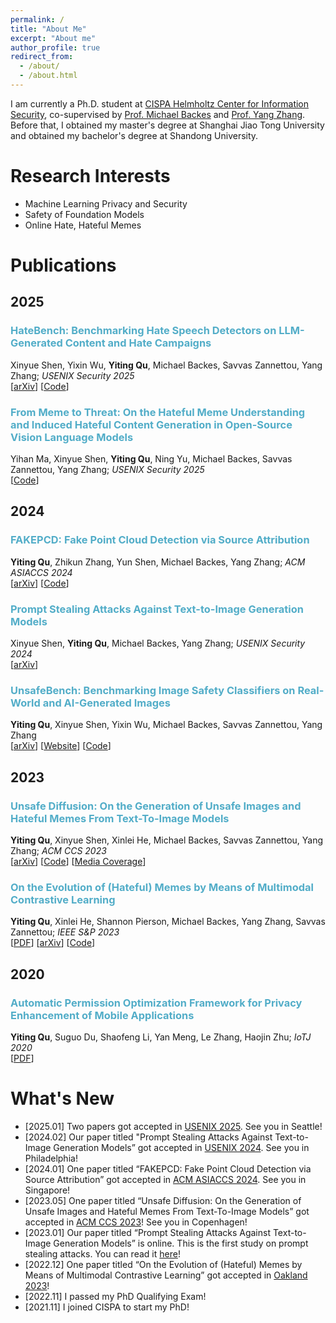 ```yaml
---
permalink: /
title: "About Me"
excerpt: "About me"
author_profile: true
redirect_from: 
  - /about/
  - /about.html
---
```

I am currently a Ph.D. student at [CISPA Helmholtz Center for Information Security](https://cispa.de/en), co-supervised by [Prof. Michael Backes](https://cispa.de/en/about/director-page) and [Prof. Yang Zhang](https://yangzhangalmo.github.io/). Before that, I obtained my master's degree at Shanghai Jiao Tong University and obtained my bachelor's degree at Shandong University.

Research Interests
======
- Machine Learning Privacy and Security
- Safety of Foundation Models
- Online Hate, Hateful Memes

Publications
======

## 2025

### <span style="color:#52ADC8">HateBench: Benchmarking Hate Speech Detectors on LLM-Generated Content and Hate Campaigns</span>
Xinyue Shen, Yixin Wu, **Yiting Qu**, Michael Backes, Savvas Zannettou, Yang Zhang; *USENIX Security 2025* \
[[arXiv](https://arxiv.org/abs/2501.16750)]
[[Code](https://github.com/TrustAIRLab/HateBench)]

### <span style="color:#52ADC8">From Meme to Threat: On the Hateful Meme Understanding and Induced Hateful Content Generation in Open-Source Vision Language Models</span>
Yihan Ma, Xinyue Shen, **Yiting Qu**, Ning Yu, Michael Backes, Savvas Zannettou, Yang Zhang; *USENIX Security 2025* \
[[Code](https://github.com/TrustAIRLab/Hateful_Memes_in_VLM)]

## 2024

### <span style="color:#52ADC8">FAKEPCD: Fake Point Cloud Detection via Source Attribution</span>
**Yiting Qu**, Zhikun Zhang, Yun Shen, Michael Backes, Yang Zhang; *ACM ASIACCS 2024* \
[[arXiv](https://arxiv.org/abs/2312.11213)]
[[Code](https://github.com/YitingQu/FakePCD)]

### <span style="color:#52ADC8">Prompt Stealing Attacks Against Text-to-Image Generation Models</span>
Xinyue Shen, **Yiting Qu**, Michael Backes, Yang Zhang; *USENIX Security 2024* \
[[arXiv](https://arxiv.org/abs/2212.06573)]

### <span style="color:#52ADC8">UnsafeBench: Benchmarking Image Safety Classifiers on Real-World and AI-Generated Images</span>
**Yiting Qu**, Xinyue Shen, Yixin Wu, Michael Backes, Savvas Zannettou, Yang Zhang \
[[arXiv](https://arxiv.org/abs/2405.03486)]
[[Website](https://unsafebench.github.io/)]
[[Code](https://github.com/YitingQu/UnsafeBench)]

## 2023

### <span style="color:#52ADC8">Unsafe Diffusion: On the Generation of Unsafe Images and Hateful Memes From Text-To-Image Models</span>
**Yiting Qu**, Xinyue Shen, Xinlei He, Michael Backes, Savvas Zannettou, Yang Zhang; *ACM CCS 2023* \
[[arXiv](https://arxiv.org/abs/2305.13873)]
[[Code](https://github.com/YitingQu/unsafe-diffusion)]
[[Media Coverage](https://montrealethics.ai/on-the-generation-of-unsafe-images-and-hateful-memes-from-text-to-image-models/)]

### <span style="color:#52ADC8">On the Evolution of (Hateful) Memes by Means of Multimodal Contrastive Learning</span>
**Yiting Qu**, Xinlei He, Shannon Pierson, Michael Backes, Yang Zhang, Savvas Zannettou; *IEEE S&P 2023* \
[[PDF](https://www.computer.org/csdl/proceedings-article/sp/2023/933600b348/1Js0DSpXQD6)]
[[arXiv](https://arxiv.org/abs/2212.06573)]
[[Code](https://github.com/YitingQu/meme-evolution)]

## 2020

### <span style="color:#52ADC8">Automatic Permission Optimization Framework for Privacy Enhancement of Mobile Applications</span>
**Yiting Qu**, Suguo Du, Shaofeng Li, Yan Meng, Le Zhang, Haojin Zhu; *IoTJ 2020* \
[[PDF](https://ieeexplore.ieee.org/abstract/document/9270036)]

What's New
======
- [2025.01] Two papers got accepted in [USENIX 2025](https://www.usenix.org/conference/usenixsecurity25). See you in Seattle!
- [2024.02] Our paper titled "Prompt Stealing Attacks Against Text-to-Image Generation Models” got accepted in [USENIX 2024](https://www.usenix.org/conference/usenixsecurity24). See you in Philadelphia!
- [2024.01] One paper titled “FAKEPCD: Fake Point Cloud Detection via Source Attribution” got accepted in [ACM ASIACCS 2024](https://asiaccs2024.sutd.edu.sg/). See you in Singapore!
- [2023.05] One paper titled “Unsafe Diffusion: On the Generation of Unsafe Images and Hateful Memes From Text-To-Image Models” got accepted in [ACM CCS 2023](https://www.sigsac.org/ccs/CCS2023/)! See you in Copenhagen!
- [2023.01] Our paper titled “Prompt Stealing Attacks Against Text-to-Image Generation Models” is online. This is the first study on prompt stealing attacks. You can read it [here](https://arxiv.org/abs/2302.09923)!
- [2022.12] One paper titled “On the Evolution of (Hateful) Memes by Means of Multimodal Contrastive Learning” got accepted in [Oakland 2023](https://www.ieee-security.org/TC/SP2023/)!
- [2022.11] I passed my PhD Qualifying Exam!
- [2021.11] I joined CISPA to start my PhD!
